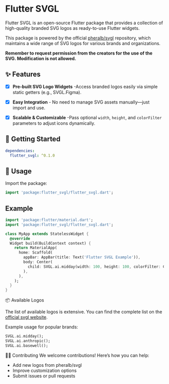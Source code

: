 # Flutter SVGL

Flutter SVGL is an open-source Flutter package that provides a collection of high-quality branded SVG logos as ready-to-use Flutter widgets.

This package is powered by the official [pheralb/svgl](https://github.com/pheralb/svgl) repository, which maintains a wide range of SVG logos for various brands and organizations.

**Remember to request permission from the creators for the use of the SVG. Modification is not allowed.**

## ✨ Features

- [x] **Pre-built SVG Logo Widgets** -Access branded logos easily via simple static getters (e.g., SVGL.Figma).

- [x] **Easy Integration** - No need to manage SVG assets manually—just import and use.

- [x] **Scalable & Customizable** -Pass optional `width`, `height`, and `colorFilter` parameters to adjust icons dynamically.

## 🚀 Getting Started

```yaml
dependencies:
  flutter_svgl: ^0.1.0
```

## 🎯 Usage

Import the package:

```dart
import 'package:flutter_svgl/flutter_svgl.dart';
```

## Example

```dart
import 'package:flutter/material.dart';
import 'package:flutter_svgl/flutter_svgl.dart';

class MyApp extends StatelessWidget {
  @override
  Widget build(BuildContext context) {
    return MaterialApp(
      home: Scaffold(
        appBar: AppBar(title: Text('Flutter SVGL Example')),
        body: Center(
          child: SVGL.ai.midday(width: 100, height: 100, colorFilter: ColorFilter.mode(Colors.blue, BlendMode.srcIn)),
        ),
      ),
    );
  }
}
```

📦 Available Logos

The list of available logos is extensive. You can find the complete list on the [official svgl website](https://svgl.app/).

Example usage for popular brands:

```dart
SVGL.ai.midday();
SVGL.ai.anthropic(); 
SVGL.ai.basewell();
```

🧑‍💻 Contributing
We welcome contributions!
Here’s how you can help:

- Add new logos from pheralb/svgl
- Improve customization options
- Submit issues or pull requests
